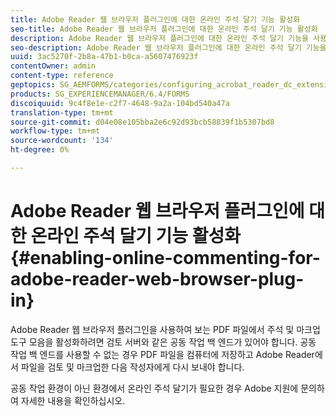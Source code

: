 ```yaml
---
title: Adobe Reader 웹 브라우저 플러그인에 대한 온라인 주석 달기 기능 활성화
seo-title: Adobe Reader 웹 브라우저 플러그인에 대한 온라인 주석 달기 기능 활성화
description: Adobe Reader 웹 브라우저 플러그인에 대한 온라인 주석 달기 기능을 사용하는 방법을 살펴볼 수 있습니다.
seo-description: Adobe Reader 웹 브라우저 플러그인에 대한 온라인 주석 달기 기능을 사용하는 방법을 살펴볼 수 있습니다.
uuid: 3ac5270f-2b8a-47b1-b0ca-a5607476923f
contentOwner: admin
content-type: reference
geptopics: SG_AEMFORMS/categories/configuring_acrobat_reader_dc_extensions
products: SG_EXPERIENCEMANAGER/6.4/FORMS
discoiquuid: 9c4f8e1e-c2f7-4648-9a2a-104bd540a47a
translation-type: tm+mt
source-git-commit: d04e08e105bba2e6c92d93bcb58839f1b5307bd8
workflow-type: tm+mt
source-wordcount: '134'
ht-degree: 0%

---
```



# Adobe Reader 웹 브라우저 플러그인에 대한 온라인 주석 달기 기능 활성화 {#enabling-online-commenting-for-adobe-reader-web-browser-plug-in}

Adobe Reader 웹 브라우저 플러그인을 사용하여 보는 PDF 파일에서 주석 및 마크업 도구 모음을 활성화하려면 검토 서버와 같은 공동 작업 백 엔드가 있어야 합니다. 공동 작업 백 엔드를 사용할 수 없는 경우 PDF 파일을 컴퓨터에 저장하고 Adobe Reader에서 파일을 검토 및 마크업한 다음 작성자에게 다시 보내야 합니다.

공동 작업 환경이 아닌 환경에서 온라인 주석 달기가 필요한 경우 Adobe 지원에 문의하여 자세한 내용을 확인하십시오.
